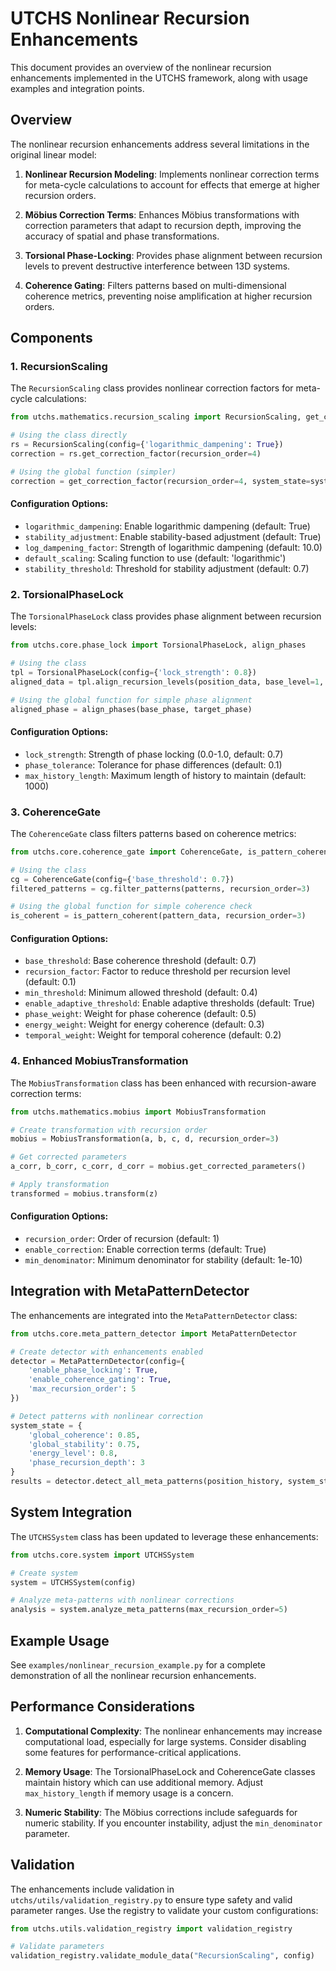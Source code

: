 # UTCHS Nonlinear Recursion Enhancements

This document provides an overview of the nonlinear recursion enhancements implemented in the UTCHS framework, along with usage examples and integration points.

## Overview

The nonlinear recursion enhancements address several limitations in the original linear model:

1. **Nonlinear Recursion Modeling**: Implements nonlinear correction terms for meta-cycle calculations to account for effects that emerge at higher recursion orders.
   
2. **Möbius Correction Terms**: Enhances Möbius transformations with correction parameters that adapt to recursion depth, improving the accuracy of spatial and phase transformations.
   
3. **Torsional Phase-Locking**: Provides phase alignment between recursion levels to prevent destructive interference between 13D systems.
   
4. **Coherence Gating**: Filters patterns based on multi-dimensional coherence metrics, preventing noise amplification at higher recursion orders.

## Components

### 1. RecursionScaling

The `RecursionScaling` class provides nonlinear correction factors for meta-cycle calculations:

```python
from utchs.mathematics.recursion_scaling import RecursionScaling, get_correction_factor

# Using the class directly
rs = RecursionScaling(config={'logarithmic_dampening': True})
correction = rs.get_correction_factor(recursion_order=4)

# Using the global function (simpler)
correction = get_correction_factor(recursion_order=4, system_state=system_state)
```

#### Configuration Options:

- `logarithmic_dampening`: Enable logarithmic dampening (default: True)
- `stability_adjustment`: Enable stability-based adjustment (default: True)
- `log_dampening_factor`: Strength of logarithmic dampening (default: 10.0)
- `default_scaling`: Scaling function to use (default: 'logarithmic')
- `stability_threshold`: Threshold for stability adjustment (default: 0.7)

### 2. TorsionalPhaseLock

The `TorsionalPhaseLock` class provides phase alignment between recursion levels:

```python
from utchs.core.phase_lock import TorsionalPhaseLock, align_phases

# Using the class
tpl = TorsionalPhaseLock(config={'lock_strength': 0.8})
aligned_data = tpl.align_recursion_levels(position_data, base_level=1, target_level=2)

# Using the global function for simple phase alignment
aligned_phase = align_phases(base_phase, target_phase)
```

#### Configuration Options:

- `lock_strength`: Strength of phase locking (0.0-1.0, default: 0.7)
- `phase_tolerance`: Tolerance for phase differences (default: 0.1)
- `max_history_length`: Maximum length of history to maintain (default: 1000)

### 3. CoherenceGate

The `CoherenceGate` class filters patterns based on coherence metrics:

```python
from utchs.core.coherence_gate import CoherenceGate, is_pattern_coherent

# Using the class
cg = CoherenceGate(config={'base_threshold': 0.7})
filtered_patterns = cg.filter_patterns(patterns, recursion_order=3)

# Using the global function for simple coherence check
is_coherent = is_pattern_coherent(pattern_data, recursion_order=3)
```

#### Configuration Options:

- `base_threshold`: Base coherence threshold (default: 0.7)
- `recursion_factor`: Factor to reduce threshold per recursion level (default: 0.1)
- `min_threshold`: Minimum allowed threshold (default: 0.4)
- `enable_adaptive_threshold`: Enable adaptive thresholds (default: True)
- `phase_weight`: Weight for phase coherence (default: 0.5)
- `energy_weight`: Weight for energy coherence (default: 0.3)
- `temporal_weight`: Weight for temporal coherence (default: 0.2)

### 4. Enhanced MobiusTransformation

The `MobiusTransformation` class has been enhanced with recursion-aware correction terms:

```python
from utchs.mathematics.mobius import MobiusTransformation

# Create transformation with recursion order
mobius = MobiusTransformation(a, b, c, d, recursion_order=3)

# Get corrected parameters
a_corr, b_corr, c_corr, d_corr = mobius.get_corrected_parameters()

# Apply transformation
transformed = mobius.transform(z)
```

#### Configuration Options:

- `recursion_order`: Order of recursion (default: 1)
- `enable_correction`: Enable correction terms (default: True)
- `min_denominator`: Minimum denominator for stability (default: 1e-10)

## Integration with MetaPatternDetector

The enhancements are integrated into the `MetaPatternDetector` class:

```python
from utchs.core.meta_pattern_detector import MetaPatternDetector

# Create detector with enhancements enabled
detector = MetaPatternDetector(config={
    'enable_phase_locking': True,
    'enable_coherence_gating': True,
    'max_recursion_order': 5
})

# Detect patterns with nonlinear correction
system_state = {
    'global_coherence': 0.85,
    'global_stability': 0.75,
    'energy_level': 0.8,
    'phase_recursion_depth': 3
}
results = detector.detect_all_meta_patterns(position_history, system_state=system_state)
```

## System Integration

The `UTCHSSystem` class has been updated to leverage these enhancements:

```python
from utchs.core.system import UTCHSSystem

# Create system
system = UTCHSSystem(config)

# Analyze meta-patterns with nonlinear corrections
analysis = system.analyze_meta_patterns(max_recursion_order=5)
```

## Example Usage

See `examples/nonlinear_recursion_example.py` for a complete demonstration of all the nonlinear recursion enhancements.

## Performance Considerations

1. **Computational Complexity**: The nonlinear enhancements may increase computational load, especially for large systems. Consider disabling some features for performance-critical applications.

2. **Memory Usage**: The TorsionalPhaseLock and CoherenceGate classes maintain history which can use additional memory. Adjust `max_history_length` if memory usage is a concern.

3. **Numeric Stability**: The Möbius corrections include safeguards for numeric stability. If you encounter instability, adjust the `min_denominator` parameter.

## Validation

The enhancements include validation in `utchs/utils/validation_registry.py` to ensure type safety and valid parameter ranges. Use the registry to validate your custom configurations:

```python
from utchs.utils.validation_registry import validation_registry

# Validate parameters
validation_registry.validate_module_data("RecursionScaling", config)
``` 